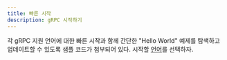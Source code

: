 ```yaml
---
title: 빠른 시작
description: gRPC 시작하기
---
```


각 gRPC 지원 언어에 대한 빠른 시작과 함께 간단한 "Hello World"
예제를 탐색하고 업데이트할 수 있도록 샘플 코드가 첨부되어 있다.
시작할 [언어](/ko/docs/languages)를 선택하자.

